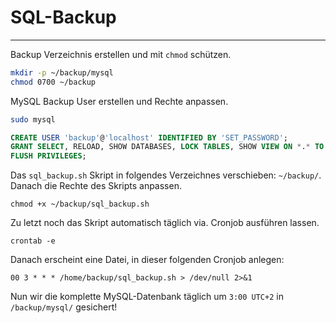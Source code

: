 # SQL-Backup
---

Backup Verzeichnis erstellen und mit ``chmod`` schützen.
```bash
mkdir -p ~/backup/mysql
chmod 0700 ~/backup
```

MySQL Backup User erstellen und Rechte anpassen.
```bash
sudo mysql
```
```sql
CREATE USER 'backup'@'localhost' IDENTIFIED BY 'SET_PASSWORD';
GRANT SELECT, RELOAD, SHOW DATABASES, LOCK TABLES, SHOW VIEW ON *.* TO 'backup'@'localhost';
FLUSH PRIVILEGES;
```

Das ``sql_backup.sh`` Skript in folgendes Verzeichnes verschieben: ``~/backup/``. Danach die Rechte des Skripts anpassen.
```shell
chmod +x ~/backup/sql_backup.sh
```

Zu letzt noch das Skript automatisch täglich via. Cronjob ausführen lassen.
```shell
crontab -e
```
Danach erscheint eine Datei, in dieser folgenden Cronjob anlegen:
```shell
00 3 * * * /home/backup/sql_backup.sh > /dev/null 2>&1
```

Nun wir die komplette MySQL-Datenbank täglich um ``3:00 UTC+2`` in ``/backup/mysql/`` gesichert!
